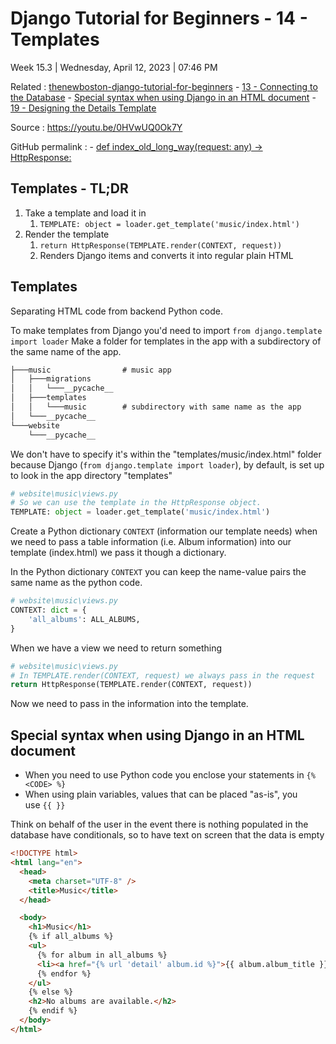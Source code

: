 # Django Tutorial for Beginners - 14 - Templates

Week 15.3 | Wednesday, April 12, 2023 | 07:46 PM

Related : [thenewboston-django-tutorial-for-beginners](thenewboston-django-tutorial-for-beginners.md) - [13 - Connecting to the Database](13%20-%20Connecting%20to%20the%20Database.md) - [Special syntax when using Django in an HTML document](Special%20syntax%20when%20using%20Django%20in%20an%20HTML%20document.md) - [19 - Designing the Details Template](19%20-%20Designing%20the%20Details%20Template.md)

Source : <https://youtu.be/0HVwUQ0Ok7Y>

GitHub permalink : [<!DOCTYPE html>](https://github.com/matt2ology/django-thenewboston/blob/2c6a54c3168c430dd57c4af39cf988b05d9ec20a/website/music/templates/music/index.html#L1-L22) - [def index_old_long_way(request: any) -> HttpResponse:](https://github.com/matt2ology/django-thenewboston/blob/c612ad1439f30c48dcc4300ec202f6ad38515d40/website/music/views.py#L6-L24)

## Templates - TL;DR

1. Take a template and load it in
    1. `TEMPLATE: object = loader.get_template('music/index.html')`
2. Render the template
    1. `return HttpResponse(TEMPLATE.render(CONTEXT, request))`
    2. Renders Django items and converts it into regular plain HTML

## Templates

Separating HTML code from backend Python code.

To make templates from Django you'd need to import `from django.template import loader`
Make a folder for templates in the app with a subdirectory of the same name of the app.

```txt
├───music                # music app
│   ├───migrations
│   │   └───__pycache__
│   ├───templates
│   │   └───music        # subdirectory with same name as the app
│   └───__pycache__
└───website
    └───__pycache__
```

We don't have to specify it's within the "templates/music/index.html" folder because Django (`from django.template import loader`), by default, is set up to look in the app directory "templates"

```python
# website\music\views.py
# So we can use the template in the HttpResponse object.
TEMPLATE: object = loader.get_template('music/index.html')
```

Create a Python dictionary `CONTEXT` (information our template needs) when we need to pass a table information (i.e. Album information) into our template (index.html) we pass it though a dictionary.

In the Python dictionary `CONTEXT` you can keep the name-value pairs the same name as the python code.

```python
# website\music\views.py
CONTEXT: dict = {
    'all_albums': ALL_ALBUMS,
}
```

When we have a view we need to return something

```python
# website\music\views.py
# In TEMPLATE.render(CONTEXT, request) we always pass in the request
return HttpResponse(TEMPLATE.render(CONTEXT, request))
```

Now we need to pass in the information into the template.

## Special syntax when using Django in an HTML document

-   When you need to use Python code you enclose your statements in `{% <CODE> %}`
-   When using plain variables, values that can be placed "as-is", you use `{{ }}`

Think on behalf of the user in the event there is nothing populated in the database have conditionals, so to have text on screen that the data is empty

```html
<!DOCTYPE html>
<html lang="en">
  <head>
    <meta charset="UTF-8" />
    <title>Music</title>
  </head>

  <body>
    <h1>Music</h1>
    {% if all_albums %}
    <ul>
      {% for album in all_albums %}
      <li><a href="{% url 'detail' album.id %}">{{ album.album_title }}</a></li>
      {% endfor %}
    </ul>
    {% else %}
    <h2>No albums are available.</h2>
    {% endif %}
  </body>
</html>
```
